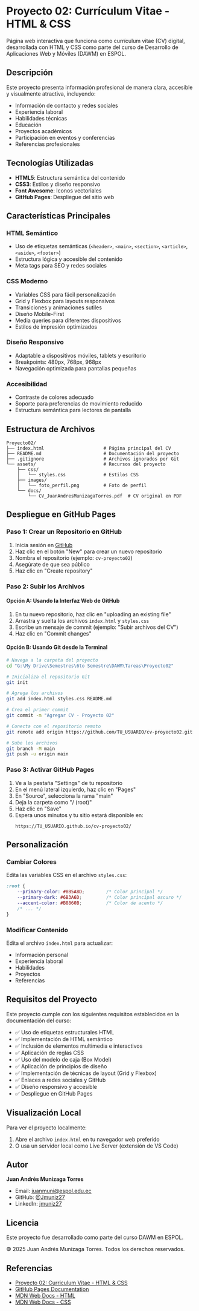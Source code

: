# Proyecto 02: Currículum Vitae - HTML & CSS

Página web interactiva que funciona como currículum vitae (CV) digital, desarrollada con HTML y CSS como parte del curso de Desarrollo de Aplicaciones Web y Móviles (DAWM) en ESPOL.

## Descripción

Este proyecto presenta información profesional de manera clara, accesible y visualmente atractiva, incluyendo:

- Información de contacto y redes sociales
- Experiencia laboral
- Habilidades técnicas
- Educación
- Proyectos académicos
- Participación en eventos y conferencias
- Referencias profesionales

## Tecnologías Utilizadas

- **HTML5**: Estructura semántica del contenido
- **CSS3**: Estilos y diseño responsivo
- **Font Awesome**: Iconos vectoriales
- **GitHub Pages**: Despliegue del sitio web

## Características Principales

### HTML Semántico
- Uso de etiquetas semánticas (`<header>`, `<main>`, `<section>`, `<article>`, `<aside>`, `<footer>`)
- Estructura lógica y accesible del contenido
- Meta tags para SEO y redes sociales

### CSS Moderno
- Variables CSS para fácil personalización
- Grid y Flexbox para layouts responsivos
- Transiciones y animaciones sutiles
- Diseño Mobile-First
- Media queries para diferentes dispositivos
- Estilos de impresión optimizados

### Diseño Responsivo
- Adaptable a dispositivos móviles, tablets y escritorio
- Breakpoints: 480px, 768px, 968px
- Navegación optimizada para pantallas pequeñas

### Accesibilidad
- Contraste de colores adecuado
- Soporte para preferencias de movimiento reducido
- Estructura semántica para lectores de pantalla

## Estructura de Archivos

```
Proyecto02/
├── index.html                      # Página principal del CV
├── README.md                       # Documentación del proyecto
├── .gitignore                      # Archivos ignorados por Git
└── assets/                         # Recursos del proyecto
    ├── css/
    │   └── styles.css              # Estilos CSS
    ├── images/
    │   └── foto_perfil.png         # Foto de perfil
    └── docs/
        └── CV_JuanAndresMunizagaTorres.pdf  # CV original en PDF
```

## Despliegue en GitHub Pages

### Paso 1: Crear un Repositorio en GitHub

1. Inicia sesión en [GitHub](https://github.com)
2. Haz clic en el botón "New" para crear un nuevo repositorio
3. Nombra el repositorio (ejemplo: `cv-proyecto02`)
4. Asegúrate de que sea público
5. Haz clic en "Create repository"

### Paso 2: Subir los Archivos

#### Opción A: Usando la Interfaz Web de GitHub

1. En tu nuevo repositorio, haz clic en "uploading an existing file"
2. Arrastra y suelta los archivos `index.html` y `styles.css`
3. Escribe un mensaje de commit (ejemplo: "Subir archivos del CV")
4. Haz clic en "Commit changes"

#### Opción B: Usando Git desde la Terminal

```bash
# Navega a la carpeta del proyecto
cd "G:\My Drive\Semestres\6to Semestre\DAWM\Tareas\Proyecto02"

# Inicializa el repositorio Git
git init

# Agrega los archivos
git add index.html styles.css README.md

# Crea el primer commit
git commit -m "Agregar CV - Proyecto 02"

# Conecta con el repositorio remoto
git remote add origin https://github.com/TU_USUARIO/cv-proyecto02.git

# Sube los archivos
git branch -M main
git push -u origin main
```

### Paso 3: Activar GitHub Pages

1. Ve a la pestaña "Settings" de tu repositorio
2. En el menú lateral izquierdo, haz clic en "Pages"
3. En "Source", selecciona la rama "main"
4. Deja la carpeta como "/ (root)"
5. Haz clic en "Save"
6. Espera unos minutos y tu sitio estará disponible en:
   ```
   https://TU_USUARIO.github.io/cv-proyecto02/
   ```

## Personalización

### Cambiar Colores

Edita las variables CSS en el archivo `styles.css`:

```css
:root {
    --primary-color: #8B5A8D;        /* Color principal */
    --primary-dark: #6B3A6D;         /* Color principal oscuro */
    --accent-color: #B8860B;         /* Color de acento */
    /* ... */
}
```

### Modificar Contenido

Edita el archivo `index.html` para actualizar:
- Información personal
- Experiencia laboral
- Habilidades
- Proyectos
- Referencias

## Requisitos del Proyecto

Este proyecto cumple con los siguientes requisitos establecidos en la documentación del curso:

- ✅ Uso de etiquetas estructurales HTML
- ✅ Implementación de HTML semántico
- ✅ Inclusión de elementos multimedia e interactivos
- ✅ Aplicación de reglas CSS
- ✅ Uso del modelo de caja (Box Model)
- ✅ Aplicación de principios de diseño
- ✅ Implementación de técnicas de layout (Grid y Flexbox)
- ✅ Enlaces a redes sociales y GitHub
- ✅ Diseño responsivo y accesible
- ✅ Despliegue en GitHub Pages

## Visualización Local

Para ver el proyecto localmente:

1. Abre el archivo `index.html` en tu navegador web preferido
2. O usa un servidor local como Live Server (extensión de VS Code)

## Autor

**Juan Andrés Munizaga Torres**
- Email: juanmuni@espol.edu.ec
- GitHub: [@Jmuniz27](https://github.com/Jmuniz27)
- LinkedIn: [jmuniz27](https://www.linkedin.com/in/jmuniz27)

## Licencia

Este proyecto fue desarrollado como parte del curso DAWM en ESPOL.

© 2025 Juan Andrés Munizaga Torres. Todos los derechos reservados.

## Referencias

- [Proyecto 02: Curriculum Vitae - HTML & CSS](https://dawm2.readthedocs.io/es/latest/proyectos/proyecto02.html)
- [GitHub Pages Documentation](https://docs.github.com/en/pages)
- [MDN Web Docs - HTML](https://developer.mozilla.org/es/docs/Web/HTML)
- [MDN Web Docs - CSS](https://developer.mozilla.org/es/docs/Web/CSS)
